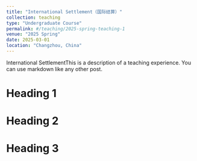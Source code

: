 ```yaml
---
title: "International Settlement（国际结算）"
collection: teaching
type: "Undergraduate Course"
permalink: #/teaching/2025-spring-teaching-1
venue: "2025 Spring"
date: 2025-03-01
location: "Changzhou, China"
---
```

International SettlementThis is a description of a teaching experience. You can use markdown like any other post.

Heading 1
======

Heading 2
======

Heading 3
======
